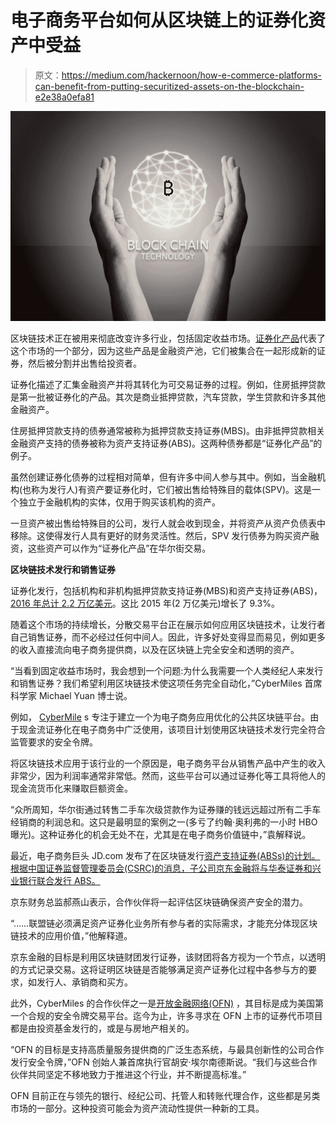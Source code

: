 # 电子商务平台如何从区块链上的证券化资产中受益

> 原文：<https://medium.com/hackernoon/how-e-commerce-platforms-can-benefit-from-putting-securitized-assets-on-the-blockchain-e2e38a0efa81>

![](img/23265e9c1996cc930f18851db74e4bd1.png)

区块链技术正在被用来彻底改变许多行业，包括固定收益市场。[证券化产品](https://en.wikipedia.org/wiki/Securitization)代表了这个市场的一个部分，因为这些产品是金融资产池，它们被集合在一起形成新的证券，然后被分割并出售给投资者。

证券化描述了汇集金融资产并将其转化为可交易证券的过程。例如，住房抵押贷款是第一批被证券化的产品。其次是商业抵押贷款，汽车贷款，学生贷款和许多其他金融资产。

住房抵押贷款支持的债券通常被称为抵押贷款支持证券(MBS)。由非抵押贷款相关金融资产支持的债券被称为资产支持证券(ABS)。这两种债券都是“证券化产品”的例子。

虽然创建证券化债券的过程相对简单，但有许多中间人参与其中。例如，当金融机构(也称为发行人)有资产要证券化时，它们被出售给特殊目的载体(SPV)。这是一个独立于金融机构的实体，仅用于购买该机构的资产。

一旦资产被出售给特殊目的公司，发行人就会收到现金，并将资产从资产负债表中移除。这使得发行人具有更好的财务灵活性。然后，SPV 发行债券为购买资产融资，这些资产可以作为“证券化产品”在华尔街交易。

**区块链技术发行和销售证券**

证券化发行，包括机构和非机构抵押贷款支持证券(MBS)和资产支持证券(ABS)，[2016 年总计 2.2 万亿美元](https://www.sifma.org/resources/research/us-securitization-2016-year-in-review/)。这比 2015 年(2 万亿美元)增长了 9.3%。

随着这个市场的持续增长，分散交易平台正在展示如何应用区块链技术，让发行者自己销售证券，而不必经过任何中间人。因此，许多好处变得显而易见，例如更多的收入直接流向电子商务提供商，以及在区块链上完全安全和透明的资产。

“当看到固定收益市场时，我会想到一个问题:为什么我需要一个人类经纪人来发行和销售证券？我们希望利用区块链技术使这项任务完全自动化，”CyberMiles 首席科学家 Michael Yuan 博士说。

例如， [CyberMile](https://www.cybermiles.io/) s 专注于建立一个为电子商务应用优化的公共区块链平台。由于现金流证券化在电子商务中广泛使用，该项目计划使用区块链技术发行完全符合监管要求的安全令牌。

将区块链技术应用于该行业的一个原因是，电子商务平台从销售产品中产生的收入非常少，因为利润率通常非常低。然而，这些平台可以通过证券化等工具将他人的现金流货币化来赚取巨额资金。

“众所周知，华尔街通过转售二手车次级贷款作为证券赚的钱远远超过所有二手车经销商的利润总和。这只是最明显的案例之一(多亏了约翰·奥利弗的一小时 HBO 曝光)。这种证券化的机会无处不在，尤其是在电子商务价值链中，”袁解释说。

最近，电子商务巨头 JD.com 发布了在区块链发行[资产支持证券(ABSs)的计划。根据中国证券监督管理委员会(CSRC)的消息，子公司京东金融将与华泰证券和兴业银行联合发行 ABS。](https://cointelegraph.com/news/e-commerce-giant-jd-com-to-issue-blockchain-asset-backed-securities)

京东财务总监郝燕山表示，合作伙伴将一起评估区块链确保资产安全的潜力。

“……联盟链必须满足资产证券化业务所有参与者的实际需求，才能充分体现区块链技术的应用价值，”他解释道。

京东金融的目标是利用区块链财团发行证券，该财团将各方视为一个节点，以透明的方式记录交易。这将证明区块链是否能够满足资产证券化过程中各参与方的要求，如发行人、承销商和买方。

此外，CyberMiles 的合作伙伴之一是[开放金融网络(OFN)](https://www.openfinance.io/) ，其目标是成为美国第一个合规的安全令牌交易平台。迄今为止，许多寻求在 OFN 上市的证券代币项目都是由投资基金发行的，或是与房地产相关的。

“OFN 的目标是支持高质量服务提供商的广泛生态系统，与最具创新性的公司合作发行安全令牌，”OFN 创始人兼首席执行官胡安·埃尔南德斯说。“我们与这些合作伙伴共同坚定不移地致力于推进这个行业，并不断提高标准。”

OFN 目前正在与领先的银行、经纪公司、托管人和转账代理合作，这些都是另类市场的一部分。这种投资可能会为资产流动性提供一种新的工具。